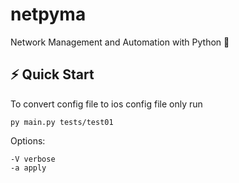 # netpyma
Network Management and Automation with Python 🚀

## ⚡ Quick Start

To convert config file to ios config file only run

```
py main.py tests/test01
```

Options:
```
-V verbose
-a apply
```
